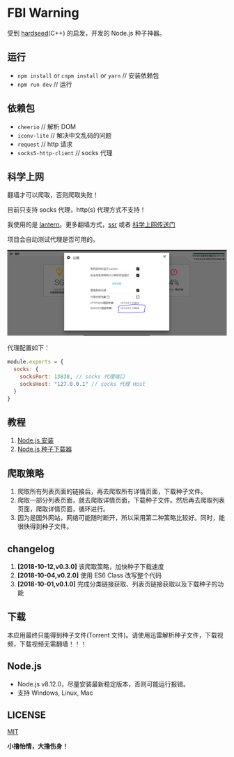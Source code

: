 # FBI Warning

受到 [hardseed](https://github.com/yangyangwithgnu/hardseed)(C++) 的启发，开发的 Node.js 种子神器。

## 运行

- `npm install` or `cnpm install` or `yarn` // 安装依赖包
- `npm run dev` // 运行

## 依赖包

- `cheerio` // 解析 DOM
- `iconv-lite` // 解决中文乱码的问题
- `request` // http 请求
- `socks5-http-client` // socks 代理

## 科学上网

翻墙才可以爬取，否则爬取失败！

目前只支持 socks 代理，http(s) 代理方式不支持！

我使用的是 [lantern](https://github.com/getlantern/lantern)。更多翻墙方式，[ssr](https://github.com/shadowsocksr-backup/shadowsocks-rss) 或者 [科学上网传送门](https://github.com/search?o=desc&q=%E7%A7%91%E5%AD%A6%E4%B8%8A%E7%BD%91&s=stars&type=Repositories)

项目会自动测试代理是否可用的。

![lantern](./images/lantern.png)

代理配置如下：

```js
module.exports = {
  socks: {
    socksPort: 13838, // socks 代理端口
    socksHost: "127.0.0.1" // socks 代理 Host
  }
}
```

## 教程

1. [Node.js 安装](https://www.cnblogs.com/stevexu/p/9734249.html)
2. [Node.js 种子下载器](https://www.cnblogs.com/stevexu/p/9755337.html)

## 爬取策略

1. 爬取所有列表页面的链接后，再去爬取所有详情页面，下载种子文件。
1. 爬取一部分列表页面，就去爬取详情页面，下载种子文件。然后再去爬取列表页面，爬取详情页面，循环进行。
1. 因为是国外网站，网络可能随时断开，所以采用第二种策略比较好。同时，能很快得到种子文件。

## changelog

1. **[2018-10-12,v0.3.0]** 该爬取策略，加快种子下载速度
2. **[2018-10-04,v0.2.0]** 使用 ES6 Class 改写整个代码
3. **[2018-10-01,v0.1.0]** 完成分类链接获取、列表页链接获取以及下载种子的功能
  
## 下载

本应用最终只能得到种子文件(Torrent 文件)。请使用迅雷解析种子文件，下载视频，下载视频无需翻墙！！！

## Node.js

- Node.js v8.12.0，尽量安装最新稳定版本，否则可能运行报错。
- 支持 Windows, Linux, Mac

## LICENSE

[MIT](./LICENSE)

**小撸怡情，大撸伤身！**
